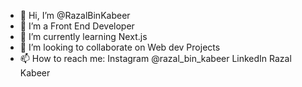 - 👋 Hi, I’m @RazalBinKabeer
- 👀 I’m a Front End Developer
- 🌱 I’m currently learning Next.js
- 💞️ I’m looking to collaborate on Web dev Projects
- 📫 How to reach me: Instagram @razal_bin_kabeer
                       LinkedIn Razal Kabeer

<!---
RazalBinKabeer/RazalBinKabeer is a ✨ special ✨ repository because its `README.md` (this file) appears on your GitHub profile.
You can click the Preview link to take a look at your changes.
--->
